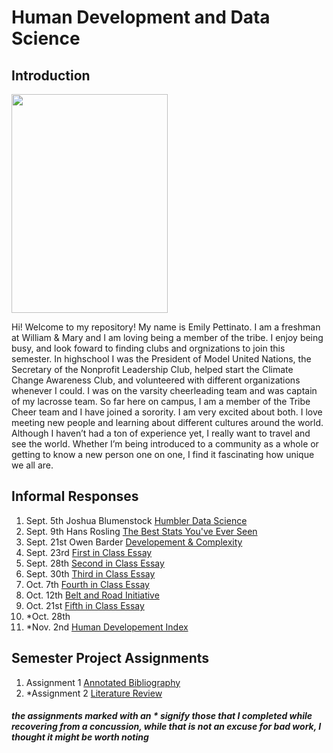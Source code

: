 # Human Development and Data Science
## Introduction
<img src="https://user-images.githubusercontent.com/89988142/133652024-2420e019-eb34-412c-96e2-6c56bffc0c50.jpeg" width="250" height="350">

Hi! Welcome to my repository! My name is Emily Pettinato. I am a freshman at William & Mary and  I am loving being a member of the tribe. I enjoy being busy, and look foward to finding clubs and orgnizations to join this semester. In highschool I was the President of Model United Nations, the Secretary of the Nonprofit Leadership Club, helped start the Climate Change Awareness Club, and volunteered with different organizations whenever I could. I was on the varsity cheerleading team and was captain of my lacrosse team. So far here on campus, I am a member of the Tribe Cheer team and I have joined a sorority. I am very excited about both. I love meeting new people and learning about different cultures around the world. Although I haven’t had a ton of experience yet, I really want to travel and see the world. Whether I’m being introduced to a community as a whole or getting to know a new person one on one, I find it fascinating how unique we all are.

## Informal Responses

1. Sept. 5th Joshua Blumenstock [Humbler Data Science](blumenstock.md)
2. Sept. 9th Hans Rosling [The Best Stats You've Ever Seen](rosling.md)
3. Sept. 21st Owen Barder [Developement & Complexity](barder.md)
4. Sept. 23rd [First in Class Essay](classone.md)
5. Sept. 28th [Second in Class Essay](classtwo.md)
6. Sept. 30th [Third in Class Essay](classthree.md)
7. Oct. 7th [Fourth in Class Essay](classfour.md)
8. Oct. 12th [Belt and Road Initiative](bri.md)
9. Oct. 21st [Fifth in Class Essay](classfive.md)
10. *Oct. 28th
11. *Nov. 2nd [Human Developement Index](hdi.md)


## Semester Project Assignments

1. Assignment 1 [Annotated Bibliography](bibliography.md)
2. *Assignment 2 [Literature Review](litreview.md)


##### the assignments marked with an * signify those that I completed while recovering from a concussion, while that is not an excuse for bad work, I thought it might be worth noting  
